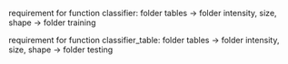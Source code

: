 requirement for function classifier:
 folder tables -> folder intensity, size, shape -> folder training

requirement for function classifier_table:
  folder tables -> folder intensity, size, shape -> folder testing
